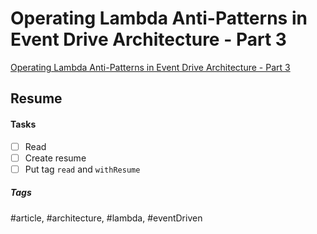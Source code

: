 # Operating Lambda Anti-Patterns in Event Drive Architecture - Part 3
[Operating Lambda Anti-Patterns in Event Drive Architecture - Part 3](https://aws.amazon.com/blogs/compute/operating-lambda-anti-patterns-in-event-driven-architectures-part-3/)

## Resume


#### Tasks
- [ ] Read
- [ ] Create resume
- [ ] Put tag `read` and `withResume`

##### Tags
#article, #architecture, #lambda, #eventDriven
